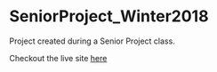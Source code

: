 # SeniorProject_Winter2018
Project created during a Senior Project class. 

Checkout the live site [here](https://www.cadre.me)
